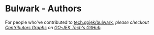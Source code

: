 # Bulwark - Authors

For people who've contributed to [tech.gojek/bulwark](https://github.com/gojektech/bulwark),
_please checkout [Contributors Graphs](https://github.com/gojektech/bulwark/graphs/contributors) 
on [GO-JEK Tech's GitHub](https://github.com/gojektech)._

